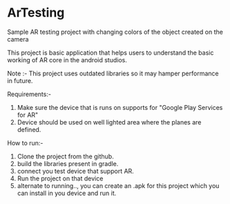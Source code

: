 # ArTesting
Sample AR testing project with changing colors of the object created on the camera

This project is basic application that helps users to understand the basic working of AR core in the android studios.

Note :- This project uses outdated libraries so it may hamper performance in future.

Requirements:-
1. Make sure the device that is runs on supports for "Google Play Services for AR"
2. Device should be used on well lighted area where the planes are defined.

How to run:-
1. Clone the project from the github.
2. build the libraries present in gradle.
3. connect you test device that support AR.
4. Run the project on that device
5. alternate to running.., you can create an .apk for this project which you can install in you device and run it.
